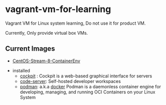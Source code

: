 # vagrant-vm-for-learning
Vagrant VM for Linux system learning, Do not use it for product VM.

Currently, Only provide virtual box VMs.

## Current Images

* [CentOS-Stream-8-ContainerEnv](https://github.com/mintspecter/vagrant-vm-for-learning/blob/main/CentOS-Stream-8-ContainerEnv/Vagrantfile)
 - installed 
   * [cockpit](https://cockpit-project.org/) : Cockpit is a web-based graphical interface for servers
   * [code-server](https://coder.com/): Self-hosted developer workspaces
   * [podman](https://podman.io/): a.k.a [docker](https://www.docker.com/) Podman is a daemonless container engine for developing, managing, and running OCI Containers on your Linux System
